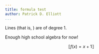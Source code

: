 ```yaml
---
title: formula test
author: Patrick D. Elliott
...
```


Lines (that is, ) are of degree 1.

Enough high school algebra for now!

$$⟦ f(x) = x + 1 \rrbracket$$
